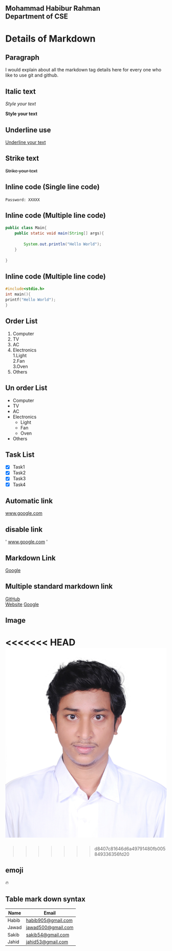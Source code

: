 <!-- Markdown Details-->

Mohammad Habibur Rahman</br>
Department of CSE
---

<!-- For heading #, we use it-->
# Details of Markdown

## Paragraph
<p> I would explain about all the markdown
tag details here for every one who like to use git and github.</p>

## Italic text
<i> Style your text </i>  

__Style your text__
<br>

## Underline use
<u> Underline your text</u>

## Strike text
~~Strike your text~~

## Inline code (Single line code)
`Password: XXXXX`
## Inline code (Multiple line code)
```java
public class Main{
    public static void main(String[] args){
        
        System.out.println("Hello World");
    }
    
}
```
## Inline code (Multiple line code)
```c
#include<stdio.h>
int main(){
printf("Hello World");
}
```
## Order List
1. Computer
2. TV
3. AC
4. Electronics  
   1.Light  
   2.Fan   
   3.Oven    
5. Others
## Un order List
- Computer
- TV
- AC
- Electronics  
  - Light  
  - Fan   
  - Oven
- Others
## Task List
- [X] Task1
- [X] Task2
- [X] Task3
- [X] Task4
## Automatic link
www.google.com
## disable link
' www.google.com '
## Markdown Link
[Google](www.google.com)
## Multiple standard markdown link
[GitHub][github]   
[Website][website]
[Google][google]


<!-- Paste your link here -->
[github]: www.github.com 
[website]: www.website.com
[google]: www.google.com

## Image
<<<<<<< HEAD
![Profile](/images/profile.jpg)
=======
>>>>>>> d8407c81646d6a49791480fb005849336356fd20

<!-- <img src=".\images\profile.JPG">-->
## emoji
🔥

## Table mark down syntax
| Name  | Email              |
|-------|--------------------|
| Habib | habib905@gmail.com |
| Jawad | jawad500@gmail.com |
| Sakib | sakib54@gmail.com  |
| Jahid | jahid53@gmail.com  |
